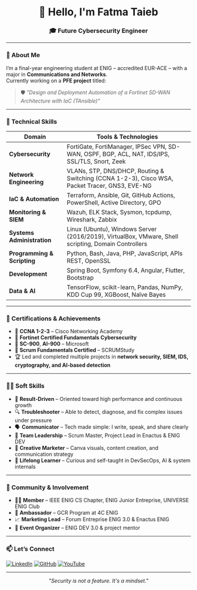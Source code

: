 <h1 align="center">👋 Hello, I'm Fatma Taieb</h1>
<h3 align="center">🎓 Future Cybersecurity Engineer</h3>

---

### 🎯 About Me

I’m a final-year engineering student at ENIG – accredited EUR-ACE – with a major in **Communications and Networks**.  
Currently working on a **PFE project** titled:

> 🛡️ *"Design and Deployment Automation of a Fortinet SD-WAN Architecture with IaC (TAnsible)"*

---

### 💼 Technical Skills

| Domain                      | Tools & Technologies                                                                                   |
|----------------------------|--------------------------------------------------------------------------------------------------------|
| **Cybersecurity**          | FortiGate, FortiManager, IPSec VPN, SD-WAN, OSPF, BGP, ACL, NAT, IDS/IPS, SSL/TLS, Snort, Zeek         |
| **Network Engineering**    | VLANs, STP, DNS/DHCP, Routing & Switching (CCNA 1-2-3), Cisco WSA, Packet Tracer, GNS3, EVE-NG         |
| **IaC & Automation**       | Terraform, Ansible, Git, GitHub Actions, PowerShell, Active Directory, GPO                            |
| **Monitoring & SIEM**      | Wazuh, ELK Stack, Sysmon, tcpdump, Wireshark, Zabbix                                                   |
| **Systems Administration** | Linux (Ubuntu), Windows Server (2016/2019), VirtualBox, VMware, Shell scripting, Domain Controllers   |
| **Programming & Scripting**| Python, Bash, Java, PHP, JavaScript, APIs REST, OpenSSL                                                |
| **Development**            | Spring Boot, Symfony 6.4, Angular, Flutter, Bootstrap                                                  |
| **Data & AI**              | TensorFlow, scikit-learn, Pandas, NumPy, KDD Cup 99, XGBoost, Naïve Bayes                              |

---

### 🧠 Certifications & Achievements

- 📜 **CCNA 1-2-3** – Cisco Networking Academy  
- 📜 **Fortinet Certified Fundamentals Cybersecurity**  
- 📜 **SC-900**, **AI-900** – Microsoft  
- 📜 **Scrum Fundamentals Certified** – SCRUMStudy  
- 🏆 Led and completed multiple projects in **network security, SIEM, IDS, cryptography, and AI-based detection**

---

### 👩‍💼 Soft Skills

- 🎯 **Result-Driven** – Oriented toward high performance and continuous growth  
- 🔍 **Troubleshooter** – Able to detect, diagnose, and fix complex issues under pressure  
- 🗣️ **Communicator** – Tech made simple: I write, speak, and share clearly  
- 🤝 **Team Leadership** – Scrum Master, Project Lead in Enactus & ENIG DEV  
- 🎨 **Creative Marketer** – Canva visuals, content creation, and communication strategy  
- 🌱 **Lifelong Learner** – Curious and self-taught in DevSecOps, AI & system internals

---

### 📣 Community & Involvement

- 🧑‍🔬 **Member** – IEEE ENIG CS Chapter, ENIG Junior Entreprise, UNIVERSE ENIG Club  
- 💼 **Ambassador** – GCR Program at 4C ENIG  
- 📈 **Marketing Lead** – Forum Entreprise ENIG 3.0 & Enactus ENIG  
- 🎤 **Event Organizer** – ENIG DEV 3.0 & project mentor

---

### 📫 Let’s Connect

[![LinkedIn](https://img.shields.io/badge/LinkedIn-Fatma%20Taieb-blue?style=flat&logo=linkedin)](https://www.linkedin.com/in/fatma-taieb/)
[![GitHub](https://img.shields.io/badge/GitHub-fatmataieb-black?style=flat&logo=github)](https://github.com/fatmataieb)
[![YouTube](https://img.shields.io/badge/YouTube-Coming%20Soon-red?style=flat&logo=youtube)](https://www.youtube.com/@fatmataieb)

---

<p align="center"><em>"Security is not a feature. It's a mindset."</em></p>
